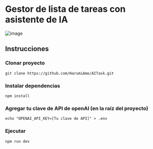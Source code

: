 # Gestor de lista de tareas con asistente de IA
![image](https://github.com/user-attachments/assets/b951f9cd-a227-47d5-affa-2dda18ef2b2f)




## Instrucciones 
### Clonar proyecto
```
git clone https://github.com/HarumiAme/AITask.git
```
### Instalar dependencias
```
npm install
```
### Agregar tu clave de API de openAI (en la raíz del proyecto)
```
echo "OPENAI_API_KEY=[Tu clave de API]" > .env
```
### Ejecutar
```
npm run dev
```
